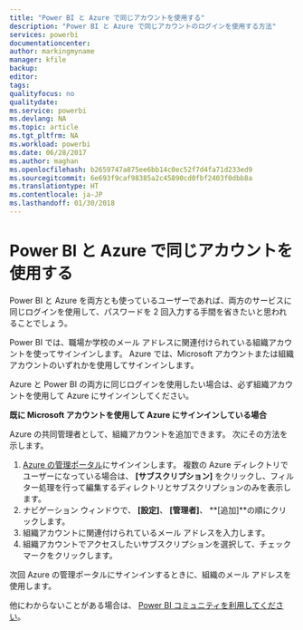 ```yaml
---
title: "Power BI と Azure で同じアカウントを使用する"
description: "Power BI と Azure で同じアカウントのログインを使用する方法"
services: powerbi
documentationcenter: 
author: markingmyname
manager: kfile
backup: 
editor: 
tags: 
qualityfocus: no
qualitydate: 
ms.service: powerbi
ms.devlang: NA
ms.topic: article
ms.tgt_pltfrm: NA
ms.workload: powerbi
ms.date: 06/28/2017
ms.author: maghan
ms.openlocfilehash: b2659747a875ee6bb14c0ec52f7d4fa71d233ed9
ms.sourcegitcommit: 6e693f9caf98385a2c45890cd0fbf2403f0dbb8a
ms.translationtype: HT
ms.contentlocale: ja-JP
ms.lasthandoff: 01/30/2018
---
```

# <a name="using-the-same-account-for-power-bi-and-azure"></a>Power BI と Azure で同じアカウントを使用する
Power BI と Azure を両方とも使っているユーザーであれば、両方のサービスに同じログインを使用して、パスワードを 2 回入力する手間を省きたいと思われることでしょう。

Power BI では、職場か学校のメール アドレスに関連付けられている組織アカウントを使ってサインインします。  Azure では、Microsoft アカウントまたは組織アカウントのいずれかを使用してサインインします。

Azure と Power BI の両方に同じログインを使用したい場合は、必ず組織アカウントを使用して Azure にサインインしてください。

**既に Microsoft アカウントを使用して Azure にサインインしている場合**

Azure の共同管理者として、組織アカウントを追加できます。  次にその方法を示します。

1. [Azure の管理ポータル](http://manage.windowsazure.com/)にサインインします。 複数の Azure ディレクトリでユーザーになっている場合は、 **[サブスクリプション]** をクリックし、フィルター処理を行って編集するディレクトリとサブスクリプションのみを表示します。
2. ナビゲーション ウィンドウで、 **[設定]**、 **[管理者]**、 **[追加]**の順にクリックします。
3. 組織アカウントに関連付けられているメール アドレスを入力します。
4. 組織アカウントでアクセスしたいサブスクリプションを選択して、チェック マークをクリックします。

次回 Azure の管理ポータルにサインインするときに、組織のメール アドレスを使用します。

他にわからないことがある場合は、 [Power BI コミュニティを利用してください](http://community.powerbi.com/)。

